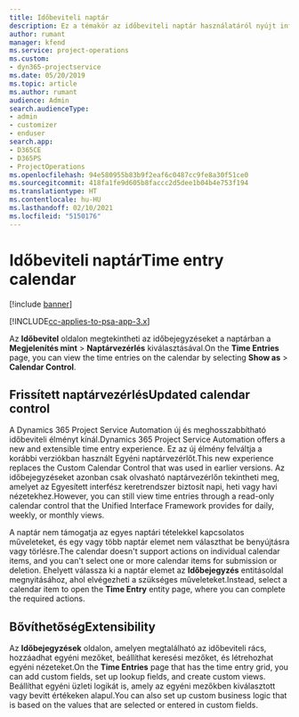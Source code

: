 ```yaml
---
title: Időbeviteli naptár
description: Ez a témakör az időbeviteli naptár használatáról nyújt információkat.
author: rumant
manager: kfend
ms.service: project-operations
ms.custom:
- dyn365-projectservice
ms.date: 05/20/2019
ms.topic: article
ms.author: rumant
audience: Admin
search.audienceType:
- admin
- customizer
- enduser
search.app:
- D365CE
- D365PS
- ProjectOperations
ms.openlocfilehash: 94e580955b83b9f2eaf6c0487cc9fe8a30f51ce0
ms.sourcegitcommit: 418fa1fe9d605b8faccc2d5dee1b04b4e753f194
ms.translationtype: HT
ms.contentlocale: hu-HU
ms.lasthandoff: 02/10/2021
ms.locfileid: "5150176"
---
```

# <a name="time-entry-calendar"></a><span data-ttu-id="9d7f2-103">Időbeviteli naptár</span><span class="sxs-lookup"><span data-stu-id="9d7f2-103">Time entry calendar</span></span>

[!include [banner](../includes/psa-now-project-operations.md)]

[!INCLUDE[cc-applies-to-psa-app-3.x](../includes/cc-applies-to-psa-app-3x.md)]

<span data-ttu-id="9d7f2-104">Az **Időbevitel** oldalon megtekintheti az időbejegyzéseket a naptárban a **Megjelenítés mint** \> **Naptárvezérlés** kiválasztásával.</span><span class="sxs-lookup"><span data-stu-id="9d7f2-104">On the **Time Entries** page, you can view the time entries on the calendar by selecting **Show as** \> **Calendar Control**.</span></span>

## <a name="updated-calendar-control"></a><span data-ttu-id="9d7f2-105">Frissített naptárvezérlés</span><span class="sxs-lookup"><span data-stu-id="9d7f2-105">Updated calendar control</span></span>

<span data-ttu-id="9d7f2-106">A Dynamics 365 Project Service Automation új és meghosszabbítható időbeviteli élményt kínál.</span><span class="sxs-lookup"><span data-stu-id="9d7f2-106">Dynamics 365 Project Service Automation offers a new and extensible time entry experience.</span></span> <span data-ttu-id="9d7f2-107">Ez az új élmény felváltja a korábbi verziókban használt Egyéni naptárvezérlőt.</span><span class="sxs-lookup"><span data-stu-id="9d7f2-107">This new experience replaces the Custom Calendar Control that was used in earlier versions.</span></span> <span data-ttu-id="9d7f2-108">Az időbejegyzéseket azonban csak olvasható naptárvezérlőn tekintheti meg, amelyet az Egyesített interfész keretrendszer biztosít napi, heti vagy havi nézetekhez.</span><span class="sxs-lookup"><span data-stu-id="9d7f2-108">However, you can still view time entries through a read-only calendar control that the Unified Interface Framework provides for daily, weekly, or monthly views.</span></span>

<span data-ttu-id="9d7f2-109">A naptár nem támogatja az egyes naptári tételekkel kapcsolatos műveleteket, és egy vagy több naptár elemet nem választhat be benyújtásra vagy törlésre.</span><span class="sxs-lookup"><span data-stu-id="9d7f2-109">The calendar doesn't support actions on individual calendar items, and you can't select one or more calendar items for submission or deletion.</span></span> <span data-ttu-id="9d7f2-110">Ehelyett válassza ki a naptár elemet az **Időbejegyzés** entitásoldal megnyitásához, ahol elvégezheti a szükséges műveleteket.</span><span class="sxs-lookup"><span data-stu-id="9d7f2-110">Instead, select a calendar item to open the **Time Entry** entity page, where you can complete the required actions.</span></span>

## <a name="extensibility"></a><span data-ttu-id="9d7f2-111">Bővíthetőség</span><span class="sxs-lookup"><span data-stu-id="9d7f2-111">Extensibility</span></span>

<span data-ttu-id="9d7f2-112">Az **Időbejegyzések** oldalon, amelyen megtalálható az időbeviteli rács, hozzáadhat egyéni mezőket, beállíthat keresési mezőket, és létrehozhat egyéni nézeteket.</span><span class="sxs-lookup"><span data-stu-id="9d7f2-112">On the **Time Entries** page that has the time entry grid, you can add custom fields, set up lookup fields, and create custom views.</span></span> <span data-ttu-id="9d7f2-113">Beállíthat egyéni üzleti logikát is, amely az egyéni mezőkben kiválasztott vagy bevitt értékeken alapul.</span><span class="sxs-lookup"><span data-stu-id="9d7f2-113">You can also set up custom business logic that is based on the values that are selected or entered in custom fields.</span></span>

